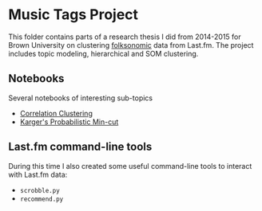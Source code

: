 # Music Tags Project
This folder contains parts of a research thesis I did from 2014-2015 for Brown University on clustering [folksonomic](http://en.wikipedia.org/wiki/Folksonomy) data from Last.fm. The project includes topic modeling, hierarchical and SOM clustering.

## Notebooks
Several notebooks of interesting sub-topics
- [Correlation Clustering](http://nbviewer.jupyter.org/github/henrywallace/genre-clustering/blob/master/correlation_clustering.ipynb)
- [Karger's Probabilistic Min-cut](http://nbviewer.jupyter.org/github/henrywallace/genre-clustering/blob/master/minimum-cuts.ipynb)

## Last.fm command-line tools
During this time I also created some useful command-line tools to interact with Last.fm data:

- `scrobble.py`
- `recommend.py`
